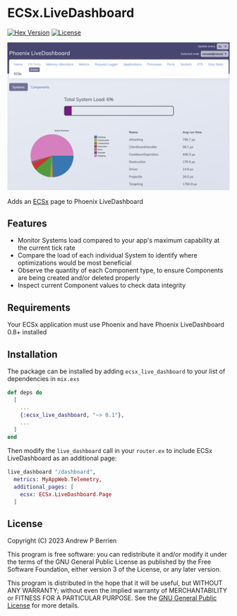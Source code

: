 # ECSx.LiveDashboard

[![Hex Version](https://img.shields.io/hexpm/v/ecsx_live_dashboard.svg)](https://hex.pm/packages/ecsx_live_dashboard)
[![License](https://img.shields.io/hexpm/l/ecsx_live_dashboard.svg)](https://github.com/APB9785/ecsx_live_dashboard/blob/master/LICENSE)

![ECSx LiveDashboard](assets/images/screenshot.png)

Adds an [ECSx](https://github.com/APB9785/ECSx) page to Phoenix LiveDashboard

## Features

* Monitor Systems load compared to your app's maximum capability at the current tick rate
* Compare the load of each individual System to identify where optimizations would be most beneficial
* Observe the quantity of each Component type, to ensure Components are being created and/or deleted properly
* Inspect current Component values to check data integrity

## Requirements

Your ECSx application must use Phoenix and have Phoenix LiveDashboard 0.8+ installed

## Installation

The package can be installed by adding `ecsx_live_dashboard` to your list of dependencies in `mix.exs`

```elixir
def deps do
  [
    ...
    {:ecsx_live_dashboard, "~> 0.1"},
    ...
  ]
end
```

Then modify the `live_dashboard` call in your `router.ex` to include ECSx LiveDashboard as an additional page:

```elixir
live_dashboard "/dashboard",
  metrics: MyAppWeb.Telemetry,
  additional_pages: [
    ecsx: ECSx.LiveDashboard.Page
  ]
```

## License

Copyright (C) 2023  Andrew P Berrien

This program is free software: you can redistribute it and/or modify it under the terms of the GNU General Public License as published by the Free Software Foundation, either version 3 of the License, or any later version.

This program is distributed in the hope that it will be useful, but WITHOUT ANY WARRANTY; without even the implied warranty of MERCHANTABILITY or FITNESS FOR A PARTICULAR PURPOSE.  See the [GNU General Public License](https://www.gnu.org/licenses/gpl.html) for more details.

